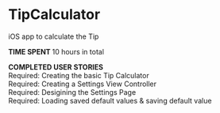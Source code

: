 TipCalculator
=============

iOS app to calculate the Tip

<b>TIME SPENT </b>
10 hours in total

<b>COMPLETED USER STORIES</b><br>
Required: Creating the basic Tip Calculator <br>
Required: Creating a Settings View Controller<br>
Required: Desigining the Settings Page<br>
Required: Loading saved default values & saving default value<br>
